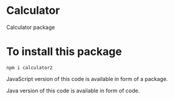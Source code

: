 # Calculator
Calculator package

# To install this package

`npm i calculator2`


JavaScript version of this code is available in form of a package.

Java version of this code is available in form of code.
